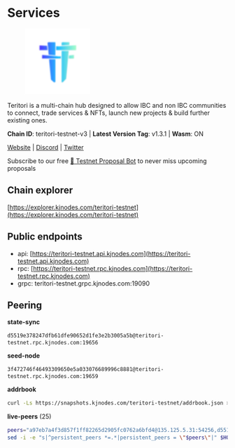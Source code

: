 # Services

<figure><img src="https://raw.githubusercontent.com/kj89/cosmos-images/main/logos/teritori.png" width="150" alt=""><figcaption></figcaption></figure>

Teritori is a multi-chain hub designed to allow IBC and non IBC communities  to connect, trade services & NFTs, launch new projects & build further existing ones.

**Chain ID**: teritori-testnet-v3 | **Latest Version Tag**: v1.3.1 | **Wasm**: ON

[Website](https://teritori.com) | [Discord](https://discord.gg/teritori) | [Twitter](https://twitter.com/TeritoriNetwork)



Subscribe to our free [🤖 Testnet Proposal Bot](https://t.me/kjnodes_testnet_proposal_bot) to never miss upcoming proposals


## Chain explorer
[https://explorer.kjnodes.com/teritori-testnet](https://explorer.kjnodes.com/teritori-testnet)

## Public endpoints

* api: [https://teritori-testnet.api.kjnodes.com](https://teritori-testnet.api.kjnodes.com)
* rpc: [https://teritori-testnet.rpc.kjnodes.com](https://teritori-testnet.rpc.kjnodes.com)
* grpc: teritori-testnet.grpc.kjnodes.com:19090

## Peering

**state-sync**

```text
d5519e378247dfb61dfe90652d1fe3e2b3005a5b@teritori-testnet.rpc.kjnodes.com:19656
```

**seed-node**

```text
3f472746f46493309650e5a033076689996c8881@teritori-testnet.rpc.kjnodes.com:19659
```

**addrbook**
```bash
curl -Ls https://snapshots.kjnodes.com/teritori-testnet/addrbook.json > $HOME/.teritorid/config/addrbook.json
```

**live-peers** (25)
```bash
peers="a97eb7a4f3d857f1ff82265d2905fc0762a6bfd4@135.125.5.31:54256,d5519e378247dfb61dfe90652d1fe3e2b3005a5b@65.109.68.190:19656,3614bc766d73bebf6b73737b6690af60e7f0683e@65.108.206.118:46656,bf100c1b6b44a6e96ab5691f3023cec3c27747fd@144.126.142.78:46656,b6640a6b6062be34a0b5eedb0524c320f31959ef@65.108.234.26:28656,e1b331c1f3cba509960c65d6c6bc9b49532bcbaa@65.109.85.170:27656,4ebfdac0d496be2407c02202e5ad6f226a11b37a@65.21.134.202:26736,07d196ccefcadc548c6cd06cfea425f1544b1495@213.239.217.52:41656,31413c99357d0cfc48a46767ade171db2ea0205e@135.181.138.160:46656,c195935295e3429dbd50f155b9a3540b02cbc4d3@65.109.92.240:26656,303666c503cd27161529692de701f5b2d3a2f043@65.109.23.114:15956,5ae1012f9b0f4672d8152de903d115dd2f1a3ee3@65.21.170.3:27656,ec0c58dbfe67a12ea16951134e29a6566ac05add@185.217.125.98:26656,69012ce642095e15f588ddb154327633bb2ecb9c@65.109.39.223:26656,c89ecc57dc30addb7e9032684916725c25b2a6c5@162.55.103.44:26656,427f9547e1e2f2b62b269dc4d32efa6d946e9746@65.21.200.54:32656,ec8faa221a99f5c6d8f647cd08f60f2ace0ed1e2@65.109.112.20:11044,c56b132be41b247c9f8fa1f2addaca57f9946e29@75.119.159.159:44656,b33ebb4672f929dddde1365c9678a39abfd881fb@54.202.144.51:26656,53f69cd52a4b633179b9e762cf8d51f6696a27f6@51.159.141.148:26656,b9bd31a2a68a09d324a9deaf41144ff6d0dbe260@65.108.192.123:15656,15dd94f68c450da2c3b7c60b6364e3dce6f0cbf2@185.193.66.68:26641,e78cee0e46927e483212e0313a35da6cc9151ed5@65.109.28.219:15956,6bc9f80a5123d62c23aadb7b5d68b740a794b0c6@207.180.194.156:36656,b38ec6daf0e421f5d4c936454dcd07a7bda0e1dc@176.126.87.56:26656"
sed -i -e "s|^persistent_peers *=.*|persistent_peers = \"$peers\"|" $HOME/.teritorid/config/config.toml
```
